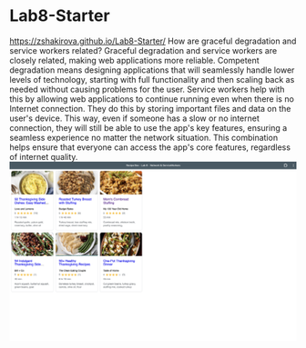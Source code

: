 # Lab8-Starter
https://zshakirova.github.io/Lab8-Starter/ 
How are graceful degradation and service workers related?
Graceful degradation and service workers are closely related, making web applications more reliable. Competent degradation means designing applications that will seamlessly handle lower levels of technology, starting with full functionality and then scaling back as needed without causing problems for the user. Service workers help with this by allowing web applications to continue running even when there is no Internet connection. They do this by storing important files and data on the user's device. This way, even if someone has a slow or no internet connection, they will still be able to use the app's key features, ensuring a seamless experience no matter the network situation. This combination helps ensure that everyone can access the app's core features, regardless of internet quality.
![PWA Screenshot](pwa.png "pwa.png")
